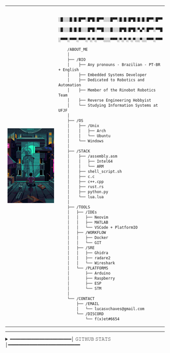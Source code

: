 <table>
    <tr>
        <td style="width: 50%;">
            <img src="./cyberpunk.gif" alt="Cyberpunk city pixel art" style="width: 200%; border: none;"/>
        </td>
        <td style="width: 50%; vertical-align: top;">
        <p style="font-family: monospace; font-size: 16px;">

        ░█░░░█░█░█▀▀░█▀█░█▀▀░░░█▀▀░█░█░█▀█░█░█░█▀▀░█▀▀
        ░█░░░█░█░█░░░█▀█░▀▀█░░░█░░░█▀█░█▀█░▀▄▀░█▀▀░▀▀█
        ░▀▀▀░▀▀▀░▀▀▀░▀░▀░▀▀▀░░░▀▀▀░▀░▀░▀░▀░░▀░░▀▀▀░▀▀▀
</p>

        /𝙰𝙱𝙾𝚄𝚃_𝙼𝙴  
        │
        ├── /𝙱𝙸𝙾
        │    ├── 𝙰𝚗𝚢 𝚙𝚛𝚘𝚗𝚘𝚞𝚗𝚜 - 𝙱𝚛𝚊𝚣𝚒𝚕𝚒𝚊𝚗 - 𝙿𝚃-𝙱𝚁 + 𝙴𝚗𝚐𝚕𝚒𝚜𝚑
        │    ├── 𝙴𝚖𝚋𝚎𝚍𝚍𝚎𝚍 𝚂𝚢𝚜𝚝𝚎𝚖𝚜 𝙳𝚎𝚟𝚎𝚕𝚘𝚙𝚎𝚛
        │    ├── 𝙳𝚎𝚍𝚒𝚌𝚊𝚝𝚎𝚍 𝚝𝚘 𝚁𝚘𝚋𝚘𝚝𝚒𝚌𝚜 𝚊𝚗𝚍 𝙰𝚞𝚝𝚘𝚖𝚊𝚝𝚒𝚘𝚗
        │    ├── 𝙼𝚎𝚖𝚋𝚎𝚛 𝚘𝚏 𝚝𝚑𝚎 𝚁𝚒𝚗𝚘𝚋𝚘𝚝 𝚁𝚘𝚋𝚘𝚝𝚒𝚌𝚜 𝚃𝚎𝚊𝚖
        │    ├── 𝚁𝚎𝚟𝚎𝚛𝚜𝚎 𝙴𝚗𝚐𝚒𝚗𝚎𝚎𝚛𝚒𝚗𝚐 𝙷𝚘𝚋𝚋𝚢𝚒𝚜𝚝
        │    └── 𝚂𝚝𝚞𝚍𝚢𝚒𝚗𝚐 𝙸𝚗𝚏𝚘𝚛𝚖𝚊𝚝𝚒𝚘𝚗 𝚂𝚢𝚜𝚝𝚎𝚖𝚜 𝚊𝚝 𝚄𝙵𝙹𝙵
        │
        ├── /𝙾𝚂
        │    ├── /𝚄𝚗𝚒𝚡
        │    │   ├── 𝙰𝚛𝚌𝚑
        │    │   └── 𝚄𝚋𝚞𝚗𝚝𝚞
        │    └── 𝚆𝚒𝚗𝚍𝚘𝚠𝚜
        │
        ├── /𝚂𝚃𝙰𝙲𝙺
        │    ├── /𝚊𝚜𝚜𝚎𝚖𝚋𝚕𝚢.𝚊𝚜𝚖
        │    │   ├── 𝙸𝚗𝚝𝚎𝚕𝟼𝟺
        │    │   └── 𝙰𝚁𝙼
        │    ├── 𝚜𝚑𝚎𝚕𝚕_𝚜𝚌𝚛𝚒𝚙𝚝.𝚜𝚑
        │    ├── 𝚌.𝚌
        │    ├── 𝚌++.𝚌𝚙𝚙
        │    ├── 𝚛𝚞𝚜𝚝.𝚛𝚜
        │    ├── 𝚙𝚢𝚝𝚑𝚘𝚗.𝚙𝚢
        │    └── 𝚕𝚞𝚊.𝚕𝚞𝚊
        │
        ├── /𝚃𝙾𝙾𝙻𝚂
        │   ├── /𝙸𝙳𝙴𝚜
        │   │   ├── 𝙽𝚎𝚘𝚟𝚒𝚖
        │   │   ├── 𝙼𝙰𝚃𝙻𝙰𝙱
        │   │   └── 𝚅𝚂𝙲𝚘𝚍𝚎 + 𝙿𝚕𝚊𝚝𝚏𝚘𝚛𝚖𝙸𝙾
        │   ├── /𝚆𝙾𝚁𝙺𝙵𝙻𝙾𝚆
        │   │   ├── 𝙳𝚘𝚌𝚔𝚎𝚛
        │   │   └── 𝙶𝙸𝚃
        │   ├── /𝚂𝚁𝙴
        │   │   ├── 𝙶𝚑𝚒𝚍𝚛𝚊
        │   │   ├── 𝚛𝚊𝚍𝚊𝚛𝚎𝟸
        │   │   └── 𝚆𝚒𝚛𝚎𝚜𝚑𝚊𝚛𝚔
        │   └── /𝙿𝙻𝙰𝚃𝙵𝙾𝚁𝙼𝚂
        │       ├── 𝙰𝚛𝚍𝚞𝚒𝚗𝚘
        │       ├── 𝚁𝚊𝚜𝚙𝚋𝚎𝚛𝚛𝚢
        │       ├── 𝙴𝚂𝙿
        │       └── 𝚂𝚃𝙼
        │   
        └── /𝙲𝙾𝙽𝚃𝙰𝙲𝚃
            ├── /𝙴𝙼𝙰𝙸𝙻
            │   └── lucasvchaves@gmail.com
            └── /𝙳𝙸𝚂𝙲𝙾𝚁𝙳
                └── f(x)et#6654
</tr>
</table>

---

<details>
<summary>━━━━━━━━━━━━━━━━━━━━━━━│ 𝙶𝙸𝚃𝙷𝚄𝙱 𝚂𝚃𝙰𝚃𝚂 │━━━━━━━━━━━━━━━━━━━━━━━━━━━</summary>  

<br>

![Anurag's GitHub stats](https://github-readme-stats.vercel.app/api?username=LucasVChaves&hide_rank=true&show_icons=true&theme=gruvbox)
![Top Langs](https://github-readme-stats.vercel.app/api/top-langs/?username=LucasVChaves&layout=compact&theme=gruvbox&hide=html,css,javascript,shell,cmake,makefile,shaderlab&langs_count=6&exclude_repo=VanillaEvolved)
</details>
